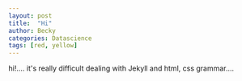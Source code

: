 ```yaml
---
layout: post
title:  "Hi"
author: Becky
categories: Datascience
tags: [red, yellow]
---
```



hi!....
it's really difficult dealing with Jekyll and html, css grammar....